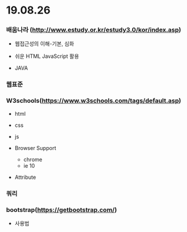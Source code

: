 # 19.08.26

### 배움나라 (http://www.estudy.or.kr/estudy3.0/kor/index.asp)

- 웹접근성의 이해-기본, 심화

- 쉬운 HTML JavaScript 활용

- JAVA



### 웹표준



### W3schools(https://www.w3schools.com/tags/default.asp)

- html
- css
- js
- Browser Support
  - chrome
  - ie 10

- Attribute



### 쿼리



### bootstrap(https://getbootstrap.com/)

- 사용법